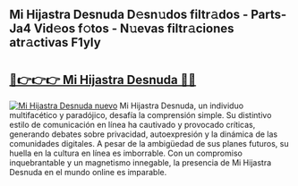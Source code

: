## Mi Hijastra Desnuda D𝚎sn𝚞dos filtr𝚊dos - Parts-Ja4 Vid𝚎os f𝚘tos - N𝚞evas filtr𝚊ciones atr𝚊ctivas F1yIy

# <h2><a href="http://mb0hlmj.tromn.icu/?c=Mi+Hijastra+Desnuda">🔗👉👉👉 Mi Hijastra Desnuda 🔗🔗</a></h2>

[![Mi Hijastra Desnuda nuevo](https://i.imgur.com/pEAQMta.gif)](http://mb0hlmj.tromn.icu/?c=Mi+Hijastra+Desnuda)
Mi Hijastra Desnuda, un individuo multifacético y paradójico, desafía la comprensión simple. Su distintivo estilo de comunicación en línea ha cautivado y provocado críticas, generando debates sobre privacidad, autoexpresión y la dinámica de las comunidades digitales. A pesar de la ambigüedad de sus planes futuros, su huella en la cultura en línea es imborrable. Con un compromiso inquebrantable y un magnetismo innegable, la presencia de Mi Hijastra Desnuda en el mundo online es imparable.
